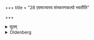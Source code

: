 +++
title = "28 एवमाज्यस्य संस्करणकल्पो भवतीति"

+++

<details><summary>मूलम्</summary>

एवमाज्यस्य संस्करणकल्पो भवतीति २८
</details>

<details><summary>Oldenberg</summary>

28. This is the way to prepare the Ājya.
</details>
